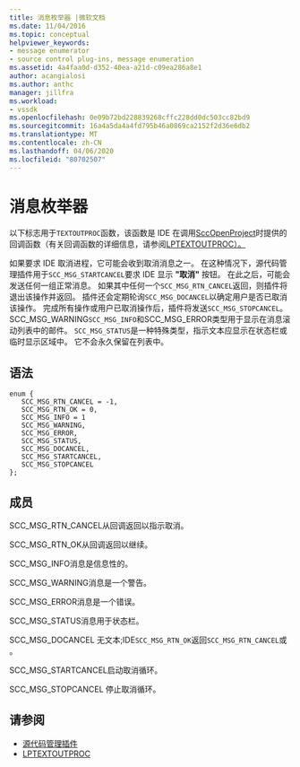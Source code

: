 ```yaml
---
title: 消息枚举器 |微软文档
ms.date: 11/04/2016
ms.topic: conceptual
helpviewer_keywords:
- message enumerator
- source control plug-ins, message enumeration
ms.assetid: 4a4faa0d-d352-40ea-a21d-c09ea286a8e1
author: acangialosi
ms.author: anthc
manager: jillfra
ms.workload:
- vssdk
ms.openlocfilehash: 0e09b72bd228839268cffc228dd0dc503cc82bd9
ms.sourcegitcommit: 16a4a5da4a4fd795b46a0869ca2152f2d36e6db2
ms.translationtype: MT
ms.contentlocale: zh-CN
ms.lasthandoff: 04/06/2020
ms.locfileid: "80702507"
---
```

# <a name="message-enumerator"></a>消息枚举器
以下标志用于`TEXTOUTPROC`函数，该函数是 IDE 在调用[SccOpenProject](../extensibility/sccopenproject-function.md)时提供的回调函数（有关回调函数的详细信息，请参阅[LPTEXTOUTPROC）。](../extensibility/lptextoutproc.md)

 如果要求 IDE 取消进程，它可能会收到取消消息之一。 在这种情况下，源代码管理插件用于`SCC_MSG_STARTCANCEL`要求 IDE 显示 **"取消"** 按钮。 在此之后，可能会发送任何一组正常消息。 如果其中任何一个`SCC_MSG_RTN_CANCEL`返回，则插件将退出该操作并返回。 插件还会定期轮询`SCC_MSG_DOCANCEL`以确定用户是否已取消该操作。 完成所有操作或用户已取消操作后，插件将发送`SCC_MSG_STOPCANCEL`。 SCC_MSG_WARNING`SCC_MSG_INFO`和SCC_MSG_ERROR类型用于显示在消息滚动列表中的邮件。 `SCC_MSG_STATUS`是一种特殊类型，指示文本应显示在状态栏或临时显示区域中。 它不会永久保留在列表中。

## <a name="syntax"></a>语法

```
enum { 
   SCC_MSG_RTN_CANCEL = -1, 
   SCC_MSG_RTN_OK = 0, 
   SCC_MSG_INFO = 1 
   SCC_MSG_WARNING, 
   SCC_MSG_ERROR, 
   SCC_MSG_STATUS, 
   SCC_MSG_DOCANCEL, 
   SCC_MSG_STARTCANCEL, 
   SCC_MSG_STOPCANCEL 
};
```

## <a name="members"></a>成员
 SCC_MSG_RTN_CANCEL从回调返回以指示取消。

 SCC_MSG_RTN_OK从回调返回以继续。

 SCC_MSG_INFO消息是信息性的。

 SCC_MSG_WARNING消息是一个警告。

 SCC_MSG_ERROR消息是一个错误。

 SCC_MSG_STATUS消息用于状态栏。

 SCC_MSG_DOCANCEL 无文本;IDE`SCC_MSG_RTN_OK`返回`SCC_MSG_RTN_CANCEL`或 。

 SCC_MSG_STARTCANCEL启动取消循环。

 SCC_MSG_STOPCANCEL 停止取消循环。

## <a name="see-also"></a>请参阅
- [源代码管理插件](../extensibility/source-control-plug-ins.md)
- [LPTEXTOUTPROC](../extensibility/lptextoutproc.md)
